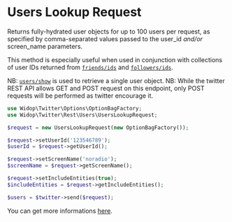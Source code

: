 # Users Lookup Request

Returns fully-hydrated user objects for up to 100 users per request, as specified by comma-separated values passed to
the user_id *and/or* screen_name parameters.

This method is especially useful when used in conjunction with collections of user IDs returned from
[`friends/ids`](../friends/ids.md) and [`followers/ids`](../followers/ids.md).

NB: [`users/show`](show.md) is used to retrieve a single user object.
NB: While the twitter REST API allows GET and POST request on this endpoint, only POST requests will be performed as
twitter encourage it.

``` php
use Widop\Twitter\Options\OptionBagFactory;
use Widop\Twitter\Rest\Users\UsersLookupRequest;

$request = new UsersLookupRequest(new OptionBagFactory());

$request->setUserId('123546789');
$userId = $request->getUserId();

$request->setScreenName('noradio');
$screenName = $request->getScreenName();

$request->setIncludeEntities(true);
$includeEntities = $request->getIncludeEntities();

$users = $twitter->send($request);
```

You can get more informations [here](https://dev.twitter.com/docs/api/1.1/get/users/lookup).
